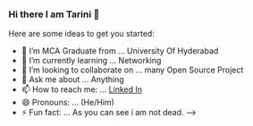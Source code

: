 ### Hi there I am Tarini 👋


Here are some ideas to get you started:

- 🔭 I’m MCA Graduate from ... University Of Hyderabad
- 🌱 I’m currently learning ... Networking
- 👯 I’m looking to collaborate on ... many Open Source Project
- 💬 Ask me about ... Anything
- 📫 How to reach me: ... [Linked In](https://www.linkedin.com/in/tarini-prasad-naik-8bb2361b4)
- 😄 Pronouns: ... (He/Him)
- ⚡ Fun fact: ... As you can see i am not dead.
-->
